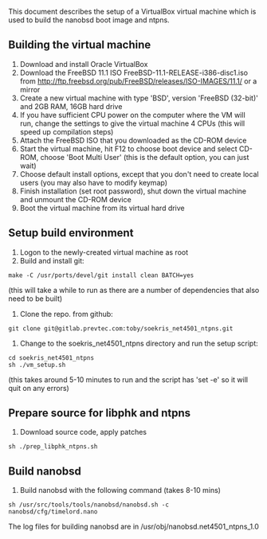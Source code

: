 This document describes the setup of a VirtualBox virtual machine which is used to build the nanobsd boot image and ntpns.

## Building the virtual machine

1. Download and install Oracle VirtualBox
1. Download the FreeBSD 11.1 ISO FreeBSD-11.1-RELEASE-i386-disc1.iso from http://ftp.freebsd.org/pub/FreeBSD/releases/ISO-IMAGES/11.1/ or a mirror
1. Create a new virtual machine with type 'BSD', version 'FreeBSD (32-bit)' and 2GB RAM, 16GB hard drive
1. If you have sufficient CPU power on the computer where the VM will run, change the settings to give the virtual machine 4 CPUs (this will speed  up compilation steps)
1. Attach the FreeBSD ISO that you downloaded as the CD-ROM device
1. Start the virtual machine, hit F12 to choose boot device and select CD-ROM, choose 'Boot Multi User' (this is the default option, you can just wait)
1. Choose default install options, except that you don't need to create local users (you may also have to modify keymap)
1. Finish installation (set root password), shut down the virtual machine and unmount the CD-ROM device
1. Boot the virtual machine from its virtual hard drive

## Setup build environment

1. Logon to the newly-created virtual machine as root
1. Build and install git:
```
make -C /usr/ports/devel/git install clean BATCH=yes
```
(this will take a while to run as there are a number of dependencies that also need to be built)
1. Clone the repo. from github:
```
git clone git@gitlab.prevtec.com:toby/soekris_net4501_ntpns.git
```
1. Change to the soekris_net4501_ntpns directory and run the setup script:
```
cd soekris_net4501_ntpns
sh ./vm_setup.sh
```
(this takes around 5-10 minutes to run and the script has 'set -e' so it will quit on any errors)

## Prepare source for libphk and ntpns

1. Download source code, apply patches
```
sh ./prep_libphk_ntpns.sh
```

## Build nanobsd

1. Build nanobsd with the following command (takes 8-10 mins)
```
sh /usr/src/tools/tools/nanobsd/nanobsd.sh -c nanobsd/cfg/timelord.nano
```
The log files for building nanobsd are in /usr/obj/nanobsd.net4501_ntpns_1.0





